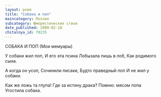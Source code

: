 ```yaml
---
layout: poem
title: "Собака и поп"
maincategory: Поэзия
subcategory: Юмористические стихи
date_published: 2009-02-18
chitalnya_id: 70235
---
```




СОБАКА И ПОП
(Мои мемуары)

У собаки жил поп,
И его эта псина
Лобызала лишь в лоб,
Как родимого сына.

А когда он усоп,
Сочинили писаки,
Будто праведный поп
И не жил у собаки.

Как же ложь та глупа!
Где за истину драка?
Помню: мясом попа
Угостила собака.






